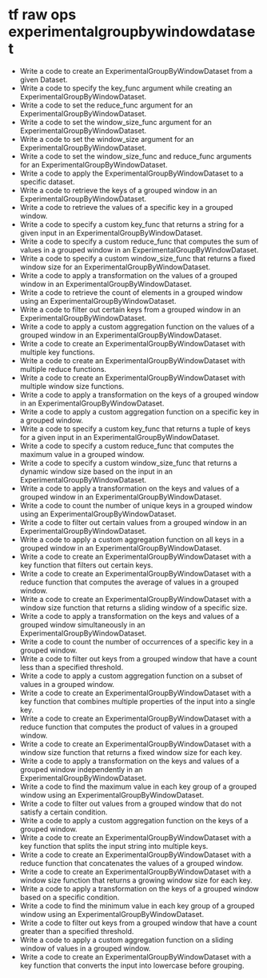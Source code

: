 # tf raw ops experimentalgroupbywindowdataset

- Write a code to create an ExperimentalGroupByWindowDataset from a given Dataset.
- Write a code to specify the key_func argument while creating an ExperimentalGroupByWindowDataset.
- Write a code to set the reduce_func argument for an ExperimentalGroupByWindowDataset.
- Write a code to set the window_size_func argument for an ExperimentalGroupByWindowDataset.
- Write a code to set the window_size argument for an ExperimentalGroupByWindowDataset.
- Write a code to set the window_size_func and reduce_func arguments for an ExperimentalGroupByWindowDataset.
- Write a code to apply the ExperimentalGroupByWindowDataset to a specific dataset.
- Write a code to retrieve the keys of a grouped window in an ExperimentalGroupByWindowDataset.
- Write a code to retrieve the values of a specific key in a grouped window.
- Write a code to specify a custom key_func that returns a string for a given input in an ExperimentalGroupByWindowDataset.
- Write a code to specify a custom reduce_func that computes the sum of values in a grouped window in an ExperimentalGroupByWindowDataset.
- Write a code to specify a custom window_size_func that returns a fixed window size for an ExperimentalGroupByWindowDataset.
- Write a code to apply a transformation on the values of a grouped window in an ExperimentalGroupByWindowDataset.
- Write a code to retrieve the count of elements in a grouped window using an ExperimentalGroupByWindowDataset.
- Write a code to filter out certain keys from a grouped window in an ExperimentalGroupByWindowDataset.
- Write a code to apply a custom aggregation function on the values of a grouped window in an ExperimentalGroupByWindowDataset.
- Write a code to create an ExperimentalGroupByWindowDataset with multiple key functions.
- Write a code to create an ExperimentalGroupByWindowDataset with multiple reduce functions.
- Write a code to create an ExperimentalGroupByWindowDataset with multiple window size functions.
- Write a code to apply a transformation on the keys of a grouped window in an ExperimentalGroupByWindowDataset.
- Write a code to apply a custom aggregation function on a specific key in a grouped window.
- Write a code to specify a custom key_func that returns a tuple of keys for a given input in an ExperimentalGroupByWindowDataset.
- Write a code to specify a custom reduce_func that computes the maximum value in a grouped window.
- Write a code to specify a custom window_size_func that returns a dynamic window size based on the input in an ExperimentalGroupByWindowDataset.
- Write a code to apply a transformation on the keys and values of a grouped window in an ExperimentalGroupByWindowDataset.
- Write a code to count the number of unique keys in a grouped window using an ExperimentalGroupByWindowDataset.
- Write a code to filter out certain values from a grouped window in an ExperimentalGroupByWindowDataset.
- Write a code to apply a custom aggregation function on all keys in a grouped window in an ExperimentalGroupByWindowDataset.
- Write a code to create an ExperimentalGroupByWindowDataset with a key function that filters out certain keys.
- Write a code to create an ExperimentalGroupByWindowDataset with a reduce function that computes the average of values in a grouped window.
- Write a code to create an ExperimentalGroupByWindowDataset with a window size function that returns a sliding window of a specific size.
- Write a code to apply a transformation on the keys and values of a grouped window simultaneously in an ExperimentalGroupByWindowDataset.
- Write a code to count the number of occurrences of a specific key in a grouped window.
- Write a code to filter out keys from a grouped window that have a count less than a specified threshold.
- Write a code to apply a custom aggregation function on a subset of values in a grouped window.
- Write a code to create an ExperimentalGroupByWindowDataset with a key function that combines multiple properties of the input into a single key.
- Write a code to create an ExperimentalGroupByWindowDataset with a reduce function that computes the product of values in a grouped window.
- Write a code to create an ExperimentalGroupByWindowDataset with a window size function that returns a fixed window size for each key.
- Write a code to apply a transformation on the keys and values of a grouped window independently in an ExperimentalGroupByWindowDataset.
- Write a code to find the maximum value in each key group of a grouped window using an ExperimentalGroupByWindowDataset.
- Write a code to filter out values from a grouped window that do not satisfy a certain condition.
- Write a code to apply a custom aggregation function on the keys of a grouped window.
- Write a code to create an ExperimentalGroupByWindowDataset with a key function that splits the input string into multiple keys.
- Write a code to create an ExperimentalGroupByWindowDataset with a reduce function that concatenates the values of a grouped window.
- Write a code to create an ExperimentalGroupByWindowDataset with a window size function that returns a growing window size for each key.
- Write a code to apply a transformation on the keys of a grouped window based on a specific condition.
- Write a code to find the minimum value in each key group of a grouped window using an ExperimentalGroupByWindowDataset.
- Write a code to filter out keys from a grouped window that have a count greater than a specified threshold.
- Write a code to apply a custom aggregation function on a sliding window of values in a grouped window.
- Write a code to create an ExperimentalGroupByWindowDataset with a key function that converts the input into lowercase before grouping.